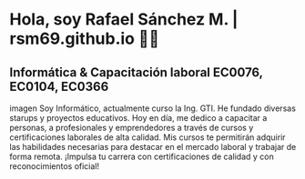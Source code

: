 # Hola, soy Rafael Sánchez M. | rsm69.github.io 👍🏼
## Informática & Capacitación laboral EC0076, EC0104, EC0366
imagen
Soy Informático, actualmente curso la Ing. GTI. He fundado diversas starups y proyectos educativos.
Hoy en día, me dedico a capacitar a personas, a profesionales y emprendedores a través de cursos y certificaciones laborales de alta calidad.
Mis cursos te permitirán adquirir las habilidades necesarias para destacar en el mercado laboral y trabajar de forma remota.
¡Impulsa tu carrera con certificaciones de calidad y con reconocimientos oficial!

